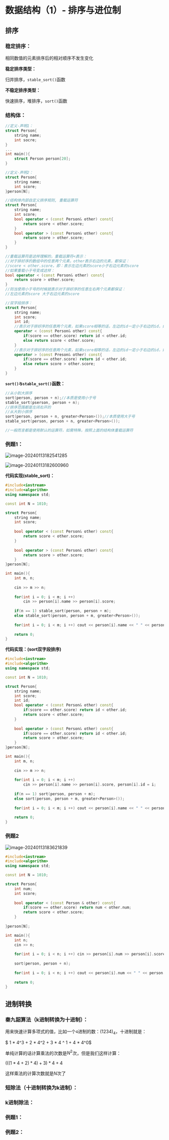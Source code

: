 # 数据结构（1）- 排序与进位制

## 排序

### **稳定排序：**

相同数值的元素排序后的相对顺序不发生变化

**稳定排序类型：**

归并排序，`stable_sort()`函数

**不稳定排序类型：**

快速排序，堆排序，`sort()`函数

### **结构体：**

```c++
//定义-声明1：
struct Person{
	string name;
	int socre;
}
...
int main(){
	struct Person person[20];
}

//定义-声明2：
struct Person{
	string name;
    int score;
}person[N];

//结构体内部自定义排序规则, 重载运算符
struct Person{
    string name;
    int score;
    bool operator < (const Person& other) const{
        return score < other.score;
    }
    bool operator > (const Person& other) const{
        return score > other.score;
    }
}

//重载运算符是这样理解的，重载运算符<表示：
//对于排好序的数组中的任意两个元素，other表示右边的元素，都保证：
//score < other.score，即：表示左边元素的score小于右边元素的score
//如果重载小于号变成这样：
bool operator < (const Person& other) const{
    return score > other.score;
}
//则当使用小于号的时候就表示对于排好序的任意左右两个元素都保证：
//左边元素的score 大于右边元素的score

//双字段排序：
struct Person{
    string name;
    int score;
    int id;
    //表示对于排好序的任意两个元素，如果score相等的话，左边的id一定小于右边的id，如果不相等，左边score一定小于右边的score
    operator < (const Person& other) const{
        if(score == other.score) return id < other.id;
        else return score < other.score;
    }
    //表示对于排好序的任意两个元素，如果score相等的话，左边的id一定小于右边的id，如果不相等，左边score一定大于右边的score
    operator > (const Preson& other) const{
        if(score == other.score) return id < other.id;
        else return score > other.score;
    }
}
```

**`sort()与stable_sort()`函数：**

```c++
//从小到大排序
sort(person, person + n);//本质是使用小于号
stable_sort(pserson, person + n);
//排序范围都是左闭右开的
//从大到小排序
sort(person, person + n, greater<Person>());//本质使用大于号
stable_sort(person, person + n, greater<Person>());

//一般而言都是使用默认的运算符，如需特殊，按照上面的结构体重载运算符
```

### **例题1：**

![image-20240113182541285](https://typora-1310242472.cos.ap-nanjing.myqcloud.com/typora_img/image-20240113182541285.png)

![image-20240113182600960](https://typora-1310242472.cos.ap-nanjing.myqcloud.com/typora_img/image-20240113182600960.png)

**代码实现(stable_sort)：**

```cpp
#include<iostream>
#include<algorithm>
using namespace std;

const int N = 1010;

struct Person{
    string name;
    int score;
    
    bool operator < (const Person& other) const{
        return score < other.score;
    }
    
    bool operator > (const Person& other) const{
        return score > other.score;
    }
}person[N];

int main(){
    int m, n;
    
    cin >> m >> n;
    
    for(int i = 0; i < m; i ++) 
        cin >> person[i].name >> person[i].score;
    
    if(n == 1) stable_sort(person, person + m);
    else stable_sort(person, person + m, greater<Person>());
    
    for(int i = 0; i < m; i ++) cout << person[i].name << " " << person[i].score << endl;
    
    return 0;
}
```

**代码实现：(sort双字段排序)**

```cpp
#include<iostream>
#include<algorithm>
using namespace std;

const int N = 1010;

struct Person{
    string name;
    int score;
    int id;
    bool operator < (const Person& other) const{
        if(score == other.score) return id < other.id;
        return score < other.score;
    }
    
    bool operator > (const Person& other) const{
        if(score == other.score) return id < other.id;
        return score > other.score;
    }
}person[N];

int main(){
    int m, n;
    
    cin >> m >> n;
    
    for(int i = 0; i < m; i ++) 
        cin >> person[i].name >> person[i].score, person[i].id = i;
    
    if(n == 1) sort(person, person + m);
    else sort(person, person + m, greater<Person>());
    
    for(int i = 0; i < m; i ++) cout << person[i].name << " " << person[i].score << endl;
    
    return 0;
}
```

### 例题2

![image-20240113183621839](https://typora-1310242472.cos.ap-nanjing.myqcloud.com/typora_img/image-20240113183621839.png)

```cpp
#include<iostream>
#include<algorithm>
using namespace std;

const int N = 1010;

struct Person{
    int num;
    int score;
    
    bool operator < (const Person & other) const{
        if(score == other.score) return num < other.num;
        return score < other.score;
    }
    
}person[N];

int main(){
    int n;
    cin >> n;
    
    for(int i = 0; i < n; i ++) cin >> person[i].num >> person[i].score;
    
    sort(person, person + n);
    
    for(int i = 0; i < n; i ++) cout << person[i].num << " " << person[i].score << endl;
    
    return 0;
}
```

## 进制转换

### **秦九韶算法（k进制转换为十进制）：**

用来快速计算多项式的值，比如一个`4`进制的数：$(1234)_4$，十进制就是：

$ 1 * 4^3 + 2 * 4^2 + 3 * 4 ^ 1 + 4 * 4^0$

单纯计算的话计算乘法的次数是$N^2$次，但是我们这样计算：

$(((1*4 + 2)*4) + 3)*4 + 4$

这样乘法的计算次数就是$N$次了

### 短除法（十进制转换为k进制）：



### k进制除法：

### 例题1：

### 例题2：

